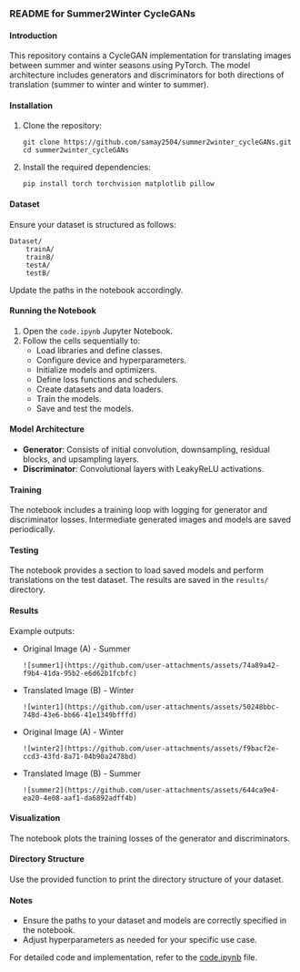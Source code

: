 ### README for Summer2Winter CycleGANs

#### Introduction
This repository contains a CycleGAN implementation for translating images between summer and winter seasons using PyTorch. The model architecture includes generators and discriminators for both directions of translation (summer to winter and winter to summer).

#### Installation
1. Clone the repository:
   ```
   git clone https://github.com/samay2504/summer2winter_cycleGANs.git
   cd summer2winter_cycleGANs
   ```

2. Install the required dependencies:
   ```
   pip install torch torchvision matplotlib pillow
   ```

#### Dataset
Ensure your dataset is structured as follows:
```
Dataset/
    trainA/
    trainB/
    testA/
    testB/
```
Update the paths in the notebook accordingly.

#### Running the Notebook
1. Open the `code.ipynb` Jupyter Notebook.
2. Follow the cells sequentially to:
   - Load libraries and define classes.
   - Configure device and hyperparameters.
   - Initialize models and optimizers.
   - Define loss functions and schedulers.
   - Create datasets and data loaders.
   - Train the models.
   - Save and test the models.

#### Model Architecture
- **Generator**: Consists of initial convolution, downsampling, residual blocks, and upsampling layers.
- **Discriminator**: Convolutional layers with LeakyReLU activations.

#### Training
The notebook includes a training loop with logging for generator and discriminator losses. Intermediate generated images and models are saved periodically.

#### Testing
The notebook provides a section to load saved models and perform translations on the test dataset. The results are saved in the `results/` directory.

#### Results
Example outputs:
- Original Image (A) - Summer
  ```
  ![summer1](https://github.com/user-attachments/assets/74a89a42-f9b4-41da-95b2-e6d62b1fcbfc)
  ```
- Translated Image (B) - Winter
  ```
  ![winter1](https://github.com/user-attachments/assets/50248bbc-748d-43e6-bb66-41e1349bfffd)
  ```
- Original Image (A) - Winter
  ```
  ![winter2](https://github.com/user-attachments/assets/f9bacf2e-ccd3-43fd-8a71-04b90a2478bd)
  ```
- Translated Image (B) - Summer
  ```
  ![summer2](https://github.com/user-attachments/assets/644ca9e4-ea20-4e08-aaf1-da6892adff4b)
  ```
  
#### Visualization
The notebook plots the training losses of the generator and discriminators.

#### Directory Structure
Use the provided function to print the directory structure of your dataset.

#### Notes
- Ensure the paths to your dataset and models are correctly specified in the notebook.
- Adjust hyperparameters as needed for your specific use case.

For detailed code and implementation, refer to the [code.ipynb](https://github.com/samay2504/summer2winter_cycleGANs/blob/main/code.ipynb) file.
